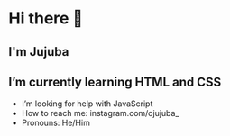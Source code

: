 # Hi there 👋
## I'm Jujuba
## I’m currently learning HTML and CSS

- I’m looking for help with JavaScript
- How to reach me: instagram.com/ojujuba_
- Pronouns: He/Him
